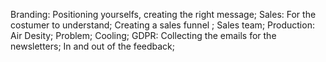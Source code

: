 Branding: Positioning yourselfs, creating the right message; 
Sales: For the costumer to understand; Creating a sales funnel ; Sales team;
Production: Air Desity; Problem; Cooling; 
GDPR: Collecting the emails for the newsletters;
In and out of the feedback; 
